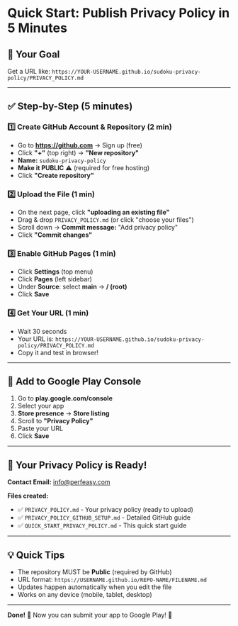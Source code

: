 # Quick Start: Publish Privacy Policy in 5 Minutes

## 🎯 Your Goal
Get a URL like: `https://YOUR-USERNAME.github.io/sudoku-privacy-policy/PRIVACY_POLICY.md`

---

## ✅ Step-by-Step (5 minutes)

### 1️⃣ Create GitHub Account & Repository (2 min)
- Go to **https://github.com** → Sign up (free)
- Click **"+"** (top right) → **"New repository"**
- **Name:** `sudoku-privacy-policy`
- **Make it PUBLIC** ⚠️ (required for free hosting)
- Click **"Create repository"**

### 2️⃣ Upload the File (1 min)
- On the next page, click **"uploading an existing file"**
- Drag & drop `PRIVACY_POLICY.md` (or click "choose your files")
- Scroll down → **Commit message:** "Add privacy policy"
- Click **"Commit changes"**

### 3️⃣ Enable GitHub Pages (1 min)
- Click **Settings** (top menu)
- Click **Pages** (left sidebar)
- Under **Source**: select **main** → **/ (root)**
- Click **Save**

### 4️⃣ Get Your URL (1 min)
- Wait 30 seconds
- Your URL is: `https://YOUR-USERNAME.github.io/sudoku-privacy-policy/PRIVACY_POLICY.md`
- Copy it and test in browser!

---

## 🎯 Add to Google Play Console

1. Go to **play.google.com/console**
2. Select your app
3. **Store presence** → **Store listing**
4. Scroll to **"Privacy Policy"**
5. Paste your URL
6. Click **Save**

---

## 📧 Your Privacy Policy is Ready!

**Contact Email:** info@perfeasy.com

**Files created:**
- ✅ `PRIVACY_POLICY.md` - Your privacy policy (ready to upload)
- ✅ `PRIVACY_POLICY_GITHUB_SETUP.md` - Detailed GitHub guide
- ✅ `QUICK_START_PRIVACY_POLICY.md` - This quick start guide

---

## 💡 Quick Tips

- The repository MUST be **Public** (required by GitHub)
- URL format: `https://USERNAME.github.io/REPO-NAME/FILENAME.md`
- Updates happen automatically when you edit the file
- Works on any device (mobile, tablet, desktop)

---

**Done!** 🎉 Now you can submit your app to Google Play! 🚀
